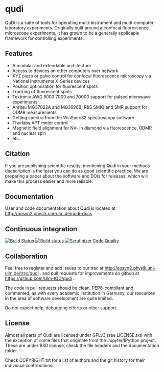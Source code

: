 # qudi
QuDi is a suite of tools for operating multi-instrument and multi-computer laboratory experiments.
Originally built around a confocal fluorescence microscope experiments, it has grown to be a generally applicaple framework for controlling experiments.

## Features
  * A modular and extendable architecture
  * Access to devices on other computers over network
  * XYZ piezo or galvo control for confocal fluorescence microscopy via National Instruments X-Series devices
  * Position optimization for fluorescent spots
  * Tracking of fluorescent spots
  * Tektronix AWG 5000 7000 and 70000 support for pulsed microwave experiments
  * Anritsu MG37022A and MG3696B, R&S SMIQ and SMR support for ODMR measurements
  * Getting spectra from the WinSpec32 spectroscopy software
  * Thorlabs APT motor control
  * Magnetic field alignment for NV- in diamond via fluorescence, ODMR and nuclear spin
  * etc.

## Citation
If you are publishing scientific results, mentioning Qudi in your methods decscription is the least you can do as good scientific practice.
We are preparing a paper about the software and DOIs for releases, which will make this process easier and more reliable.

## Documentation
User and code documentation about Qudi is located at http://qosvn2.physik.uni-ulm.de/qudi-docs .

## Continuous integration 
[![Build Status](https://travis-ci.org/Ulm-IQO/qudi.svg?branch=master)](https://travis-ci.org/Ulm-IQO/qudi)
[![Build status](https://ci.appveyor.com/api/projects/status/xbrn22i4jdda3t8e?svg=true)](https://ci.appveyor.com/project/drogenlied/qudi-3s43k)
[![Scrutinizer Code Quality](https://scrutinizer-ci.com/g/Ulm-IQO/qudi/badges/quality-score.png?b=master)](https://scrutinizer-ci.com/g/Ulm-IQO/qudi/?branch=master)

## Collaboration
Feel free to register and add issues to our trac at http://qosvn2.physik.uni-ulm.de/trac/qudi .
and pull requests for improvements on github at https://github.com/Ulm-IQO/qudi .

The code in pull requests should be clean, PEP8-compliant and commented, as with every academic institution in Germany,
our resources in the area of software development are quite limited.

Do not expect help, debugging efforts or other support.

## License
Almost all parts of Qudi are licensed under GPLv3 (see LICENSE.txt) with the exception of some files
that originate from the Jupyter/IPython project.
These are under BSD license, check the file headers and the documentation folder.

Check COPYRIGHT.txt for a list of authors and the git history for their individual contributions.
